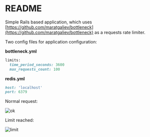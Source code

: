 # README

Simple Rails based application, which uses [https://github.com/maratgaliev/bottleneck](https://github.com/maratgaliev/bottleneck) as a requests rate limiter.

Two config files for application configuration:

**bottleneck.yml**

```ruby
limits:
  time_period_seconds: 3600
  max_requests_count: 100
```
**redis.yml**

```ruby
host: 'localhost'
port: 6379
```

Normal request:

![ok](https://api.monosnap.com/rpc/file/download?id=YnuL47aQQcXdLmaExu69ZI0UAXtwZb)


Limit reached:

![limit](https://api.monosnap.com/rpc/file/download?id=sCh512r57YnXtrNJg3oadGUNhcrFIn)